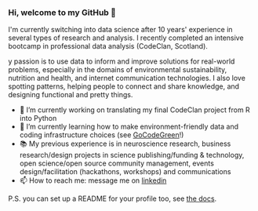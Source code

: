 ### Hi, welcome to my GitHub 👋

I'm currently switching into data science after 10 years' experience in several types of research and analysis. I recently completed an intensive bootcamp in professional data analysis (CodeClan, Scotland).

y passion is to use data to inform and improve solutions for real-world problems, especially in the domains of environmental sustainability, nutrition and health, and internet communication technologies. I also love spotting patterns, helping people to connect and share knowledge, and designing functional and pretty things.

- 🔭 I’m currently working on translating my final CodeClan project from R into Python
- 🌱 I’m currently learning how to make environment-friendly data and coding infrastructure choices (see [GoCodeGreen](https://learning.gocode.green/)!)
- 📚 My previous experience is in neuroscience research, business research/design projects in science publishing/funding & technology, open science/open source community management, events design/facilitation (hackathons, workshops) and communications
- 📫 How to reach me: message me on [linkedin](https://www.linkedin.com/in/naomipenfold/)

P.S. you can set up a README for your profile too, see [the docs](https://docs.github.com/en/account-and-profile/setting-up-and-managing-your-github-profile/customizing-your-profile/managing-your-profile-readme).
